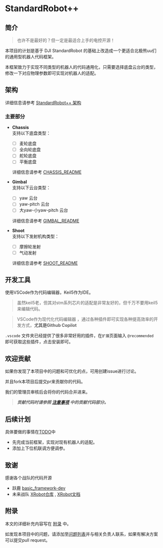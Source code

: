 # StandardRobot++

## 简介
> 也许不是最好的？但一定是最适合上手的电控开源！

本项目的计划是基于 DJI StandardRobot 的基础上改造成一个更适合北极熊uu们的通用型机器人代码框架。

本框架致力于实现不同类型的机器人的代码通用化，只需要选择底盘云台的类型，修改一下对应物理参数即可实现对机器人的适配。

## 架构
详细信息请参考 [StandardRobot++ 架构](./doc/架构.md)
### 主要部分
- **Chassis**\
  支持以下底盘类型：
  - [ ] 麦轮底盘
  - [ ] 全向轮底盘
  - [ ] 舵轮底盘
  - [ ] 平衡底盘
  
  详细信息请参考 [CHASSIS_README](./application/chassis/CHASSIS_README.md)

- **Gimbal**\
  支持以下云台类型：
  - [ ] yaw 云台
  - [ ] yaw-pitch 云台
  - [ ] 大yaw-小yaw-pitch 云台
  
  详细信息请参考 [GIMBAL_README](./application/gimbal/GIMBAL_README.md)

- **Shoot**\
  支持以下发射机构类型：
  - [ ] 摩擦轮发射
  - [ ] 气动发射

  详细信息请参考 [SHOOT_README](./application/shoot/SHOOT_README.md)

<!-- - **Mechanical arm**\
  支持以下机械臂类型：
  
  详细信息请参考 [ARM_README](./application/arm/ARM_README.md) -->

## 开发工具
使用VSCode作为代码编辑器，Keil5作为IDE。
> 虽然keil5老，但其对stm系列芯片的适配是非常友好的，但千万不要用keil5来编辑代码。

> VSCode作为现代化代码编辑器 ，通过各种插件即可实现各种提高效率的开发方式，**尤其是Github Copilot**

`.vscode` 文件夹已经提供了很多非常好用的插件，在`扩展`页面输入 `@recommended` 即可获取这些插件，点击安装即可。

## 欢迎贡献
如果你发现了本项目中的问题和可优化的点，可用创建issue进行讨论。

并且fork本项目后提交pr来贡献你的代码。

我们的管理员审核后会将你的代码合并进来。

> ***贡献代码时请参照 [注意事项](./doc/注意事项.md/#贡献代码) 中的贡献代码部分。*** 

## 后续计划
具体要做的事情在[TODO](./doc/TODO.md)中
- 先完成当前框架，实现对现有机器人的适配。
- 添加上下位机联调方便调参。

## 致谢
感谢各个战队的代码开源
- 跃鹿 [basic_framework-dev](https://gitee.com/hnuyuelurm/basic_framework)
- 未来战队 [XRobot仓库](https://github.com/xrobot-org/XRobot) , [XRobot文档](https://xrobot-org.github.io/)

## 附录
本文的详细补充内容写在 [附录](./doc/appendix.md) 中。

如发现本项目中的问题，请添加至[问题列表](./doc/questions.md)并与相关负责人联系，如果有解决方案可以提交pull request。